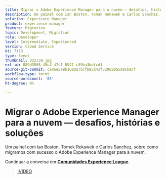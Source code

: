 ```yaml
---
title: Migrar o Adobe Experience Manager para a nuvem — desafios, histórias e soluções
description: Um painel com Ian Boston, Tomek Rekawek e Carlos Sanchez, sobre como migramos com sucesso o Adobe Experience Manager para a nuvem. Esta sessão foi entregue como parte do evento Conteúdo do Adobe Developers Live.
solution: Experience Manager
product: experience manager
feature: Migration
topic: Development, Migration
role: Developer
level: Intermediate, Experienced
version: Cloud Service
kt: 7173
type: Event
thumbnail: 331739.jpg
exl-id: 089d3908-49c4-47c1-8941-c59ba3befcd1
source-git-commit: ca06e5a8b1602a7bcfb83a43f529680a5a96bacf
workflow-type: tm+mt
source-wordcount: '85'
ht-degree: 0%

---
```


# Migrar o Adobe Experience Manager para a nuvem — desafios, histórias e soluções

Um painel com Ian Boston, Tomek Rekawek e Carlos Sanchez, sobre como migramos com sucesso o Adobe Experience Manager para a nuvem.

Continuar a conversa em **[Comunidades Experience League](http://adobe.ly/36Yd3v6)**.

>[!VIDEO](https://video.tv.adobe.com/v/331739/?quality=12&learn=on&hidetitle=true)
